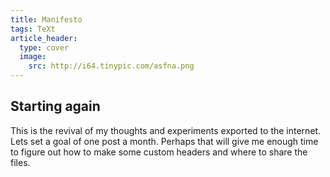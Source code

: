 ```yaml
---
title: Manifesto
tags: TeXt
article_header:
  type: cover
  image:
    src: http://i64.tinypic.com/asfna.png
---
```


## Starting again

This is the revival of my thoughts and experiments exported to the internet. Lets set a goal of one post a month. Perhaps that will give me enough time to figure out how to make some custom headers and where to share the files.